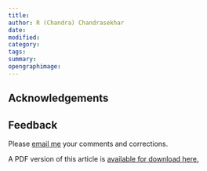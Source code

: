 ```yaml
---
title:
author: R (Chandra) Chandrasekhar
date:
modified:
category:
tags:
summary:
opengraphimage:
---
```




## Acknowledgements


## Feedback

Please [email me](mailto:feedback.swanlotus@gmail.com) your comments and
corrections.

A PDF version of this article is [available for download here.]({attach}./blogfilename.pdf)
